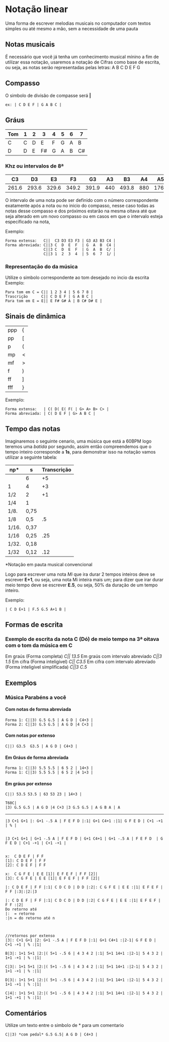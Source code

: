 # Notação linear
Uma forma de escrever melodias musicais no computador com textos simples ou até mesmo a mão, sem a necessidade de uma pauta

## Notas musicais
É necessário que você já tenha um conhecimento musical mínino a fim de utilizar essa notação, usaremos a notação de Cifras como base de escrita, ou seja, as notas serão representadas pelas letras: A B C D E F G

## Compasso
O simbolo de divisão de compasse será **|**

```
ex: | C D E F | G A B C |
```

## Gráus
|Tom | 1 | 2 | 3  | 4 | 5 | 6 | 7  |
|----|---|---|----|---|---|---|----|
|  C | C | D | E  | F | G | A | B  |
|  D | D | E | F# | G | A | B | C# |

### Khz ou intervalos de 8ª

| C3	| D3	| E3	| F3	| G3	| A3	| B3    | A4  | A5   |
|-------|-------|-------|-------|-------|-------|-------|-----|------|
| 261.6	| 293.6	| 329.6	| 349.2	| 391.9	| 440	| 493.8 | 880 | 1760 |
	
O intervalo de uma nota pode ser definido com o número correspondente exatamente após a nota ou no inicio do compasso, nesse caso todas as notas desse compasso e dos próximos estarão na mesma oitava até que seja alterado em um novo compasso ou em casos em que o intervalo esteja especificado na nota,

Exemplo:
```
Forma extensa:   C||  C3 D3 E3 F3 | G3 A3 B3 C4 |
Forma abreviada: C||3 C  D  E  F  | G  A  B  C4 |
                 C||3 C  D  E  F  | G  A  B  C/ |
                 C||3 1  2  3  4  | 5  6  7  1/ |
```

### Representação do da música 
Utilize o simbolo correspondente ao tom desejado no incio da escrita
Exemplo:
```
Para tom em C = C|| 1 2 3 4 | 5 6 7 8 |
Trascrição      C|| C D E F | G A B C |
Para tom em E = E|| E F# G# A | B C# D# E |
```
   
## Sinais de dinâmica

|    |   |
|----|---|
|ppp | { |
|pp  | [ |
|p   | ( |
|mp  | < |
|mf  | > |
|f   | ) |
|ff  | ] |
|fff | } |

Exemplo:
```
Forma extensa:   | C( D( E( F( | G> A> B> C> |
Forma abreviada: | C( D E F | G> A B C |
```

## Tempo das notas
Imaginaremos o seguinte cenario, uma música que está a 60BPM logo teremos uma *batida* por segundo, assim então compreendemos que o tempo inteiro corresponde a **1s**, para demonstrar isso na notação vamos utilizar a seguinte tabela:

|np*	| s	| Transcrição |
|-------|-------|-------------|
|	| 6	| +5          |
|1	| 4	| +3          |
|1/2	| 2	| +1          |
|1/4	| 1	|             |
|1/8.	| 0,75	|             |
|1/8	| 0,5	| .5          |
|1/16.	| 0,37	|             |
|1/16	| 0,25	| .25         |
|1/32.	| 0,18	|             |
|1/32	| 0,12	| .12         |

*Notação em pauta musical convencional

Logo para escrever uma nota *Mi* que ira durar 2 tempos inteiros deve se escrever **E+1**, ou seja, uma nota Mi inteira mais um; para dizer que irar durar meio tempo deve se escrever **E.5**, ou seja, 50% da duração de um tempo inteiro.

Exemplo:
```
| C D E+1 | F.5 G.5 A+1 B |
```
## Formas de escrita

### Exemplo de escrita da nota C (Dó) de meio tempo na 3ª oitava com o tom da música em C

Em graús (Forma completa)
*C|| 13.5*
Em graús com intervalo abreviado
*C||3 1.5*
Em cifra (Forma inteligível)
*C|| C3.5*
Em cifra com intervalo abreviado (Forma inteligível simplificada)
*C||3 C.5*

## Exemplos

### Música Parabéns a você

#### Com notas de forma abreviada
```
Forma 1: C||3) G.5 G.5 | A G D | C4+3 |
Forma 2: C||3) G.5 G.5 | A G D |4 C+3 |
```

#### Com notas por extenso
```
C||) G3.5  G3.5 | A G D | C4+3 |
```

#### Em Gráus de forma abreviada
```
Forma 1: C||3) 5.5 5.5 | 6 5 2 | 14+3 |
Forma 1: C||3) 5.5 5.5 | 6 5 2 |4 1+3 |
```

#### Em gráus por extenso
```
C||) 53.5 53.5 | 63 53 23 | 14+3 |
```

```
T60C|
|3) G.5 G.5 | A G D |4 C+3 |3 G.5 G.5 | A G B A | A 
```
	
--------------------------------------------------------------------------------
	
```
|3 C+1 G+1 |: G+1 -.5 A | F E F D |:1| G+1 C4+1 :|1| G F E D | C+1 -+1 | % |


|3 C+1 G+1 | G+1 -.5 A | F E F D | G+1 C4+1 | G+1 -.5 A | F E F D  | G F E D | C+1 -+1 | C+1 -+1 |


x:  C D E F | F F
[1]: C D E F | F F
[2]: C D E F | F F

x:  C G F E | E E [1]| E F E F | F F [2]|
[3]: C G F E | E E [1]| E F E F | F F [2]|

|: C D E F | F F |:1| C D C D | D D |:2|: C G F E | E E :|1| E F E F | F F |:3|:|2:|3

|: C D E F | F F |:1| C D C D | D D |:2| C G F E | E E :|1| E F E F | F F :|2|
Do retorno até
|:  = retorno
:|n = do retorno até n



//retornos por extenso
|3|: C+1 G+1 |2: G+1 -.5 A | F E F D |:1| G+1 C4+1 :|2-1| G F E D | C+1 -+1 | % :|1|

B|3|: 1+1 5+1 |2:|( 5+1 -.5 6 | 4 3 4 2 |:1| 5+1 14+1 :|2-1| 5 4 3 2 | 1+1 -+1 | % :|1|

C|3|: 1+1 5+1 |2:|( 5+1 -.5 6 | 4 3 4 2 |:1| 5+1 14+1 :|2-1| 5 4 3 2 | 1+1 -+1 | % :|1|

D|3|: 1+1 5+1 |2:|( 5+1 -.5 6 | 4 3 4 2 |:1| 5+1 14+1 :|2-1| 5 4 3 2 | 1+1 -+1 | % :|1|

C|4|: 1+1 5+1 |2:|( 5+1 -.5 6 | 4 3 4 2 |:1| 5+1 14+1 :|2-1| 5 4 3 2 | 1+1 -+1 | % :|1|

```




## Comentários

Utilize um texto entre o simbolo de * para um comentario

```
C||3) *com pedal* G.5 G.5| A G D | C4+3 |
```

